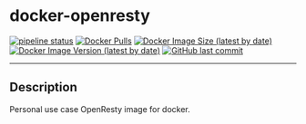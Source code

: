 # docker-openresty

[![pipeline status](https://gitlab.kilic.dev/docker/openresty/badges/main/pipeline.svg)](https://gitlab.kilic.dev/docker/openresty/-/commits/main) [![Docker Pulls](https://img.shields.io/docker/pulls/cenk1cenk2/openresty)](https://hub.docker.com/repository/docker/cenk1cenk2/openresty) [![Docker Image Size (latest by date)](https://img.shields.io/docker/image-size/cenk1cenk2/openresty)](https://hub.docker.com/repository/docker/cenk1cenk2/openresty) [![Docker Image Version (latest by date)](https://img.shields.io/docker/v/cenk1cenk2/openresty)](https://hub.docker.com/repository/docker/cenk1cenk2/openresty) [![GitHub last commit](https://img.shields.io/github/last-commit/cenk1cenk2/docker-openresty)](https://github.com/cenk1cenk2/docker-openresty)

---

## Description

Personal use case OpenResty image for docker.

<!-- toc -->
<!-- tocstop -->
